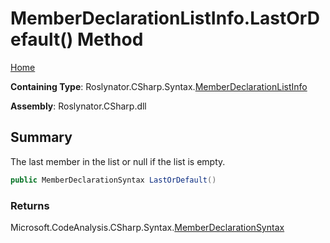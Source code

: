 # MemberDeclarationListInfo\.LastOrDefault\(\) Method

[Home](../../../../../README.md)

**Containing Type**: Roslynator\.CSharp\.Syntax\.[MemberDeclarationListInfo](../README.md)

**Assembly**: Roslynator\.CSharp\.dll

## Summary

The last member in the list or null if the list is empty\.

```csharp
public MemberDeclarationSyntax LastOrDefault()
```

### Returns

Microsoft\.CodeAnalysis\.CSharp\.Syntax\.[MemberDeclarationSyntax](https://docs.microsoft.com/en-us/dotnet/api/microsoft.codeanalysis.csharp.syntax.memberdeclarationsyntax)


